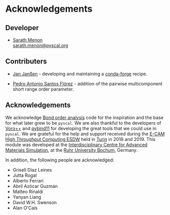 # Acknowledgements

## Developer

-   [Sarath
    Menon](http://sarathmenon.me)  
    sarath.menon@pyscal.org

## Contributers

-   [Jan Janßen](https://jan-janssen.com/) - developing and
    maintaining a [conda-forge](https://conda-forge.org/) recipe.

- 	[Pedro Antonio Santos Flórez](https://github.com/pedroantoniosantosf) - addition of the pairwise multicomponent short range order parameter.

## Acknowledgements

We acknowledge [Bond order
analysis](https://github.com/WolfgangLechner/StructureAnalysis) code for the
inspiration and the base for what later grew to be `pyscal`. We are also
thankful to the developers of [Voro++](math.lbl.gov/voro++/) and
[pybind11](https://pybind11.readthedocs.io/en/stable/) for developing
the great tools that we could use in `pyscal`.  We are grateful for the help and support received during the [E-CAM High Throughput Computing ESDW](https://www.e-cam2020.eu/event/4424/?instance_id=71) held in
[Turin](https://www.polito.it/?lang=en) in 2018 and 2019. This module was developed at the [Interdisciplinary Centre for Advanced
Materials Simulation](http://www.icams.de/content), at the [Ruhr
University Bochum](https://www.ruhr-uni-bochum.de/en), Germany.


In addition, the following people are acknowledged:

- Grisell Díaz Leines
- Jutta Rogal
- Alberto Ferrari
- Abril Azócar Guzmán
- Matteo Rinaldi
- Yanyan Liang
- David W.H. Swenson
- Alan O'Cais
